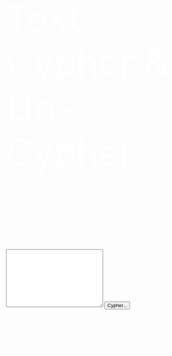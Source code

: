 <!-- Lines 2-7 are just to create the base webpage, classifying it as html and giving the tab a title-->
<html>
<head>
  <meta charset="utf-8">
  <meta name="viewport" content="width=device-width">
  <title>Text Cypher</title>
<!-- Lines 9-16 are the style comments they change the backround colour and make the title font bigger-->
</head>
<style> 
*{
  color: white;
}
button{
  color: black;
}
textarea{
  color: black;
}
p {
    font-size: 20px;
}
p1{
  font-size: 100px;
}
h4{
  font-size: 20px;

}
h3{
  font-size: 20px;
}
h5{
  font-size: 20px;
}
input{
  color: black;
}
a{
  color: black;
}
</style>
<!-- Lign 18 aligns all the textboxs and labels to the center of the window-->
<body style="background-image: url('Backround.jpg');">
 
<!-- Lines 20-25 are the tittle on the window and then the textarea with its name and charecter restriction-->

<p1> Text Cypher & Un-Cypher</p1>
<div style="width:500px;height: 100px; overflow:hidden;"></div>
<div style="width: 1200px;height: 400px; overflow: hidden;">
<div style="width:800px;height: 100px; float:left;">
  <form>
  <p>Insert your word to be Cyphered!:</p>
 <br>
  <textarea id="txts" maxlength="8" rows="10" cols="30">
</textarea>
 <!-- lines 27-34 are all of the lables and buttons that appear on my window and their respective ids to store the texts and numbers that are typed on them-->
 <button type="button" onclick="paste();this.onclick=null;"> Cypher...</button>
</form>
<div style="width:300px;height: -10px; float: left;">
<h3 id="empty-space">The First value is: </h3>
<h4 id="emptyspace">The Second value is: </h4>
</div>
</div>
<div style="width:450px;height:400px; float: right;">
  <div style="width: 400px;height: 400px;">
  <p> Insert your numbers to be Un Cyphered!:</p>
  <br>
  <label for="a">Numerator:</label>
<input type="text" id="a" name="a">
<br>
  <label for="b">Denominator:</label>
  <input type="text" id="b" name="b">
  <button type="button" onclick="fix()"> Un-Cypher...</button>
  <h5 id="emptyspace1">Your decoded message is: </h5></b>
</div>
</div>
</div>
<!-- Openning the script so we can insert our java script code-->
<!-- Lines 38-42 get the text from the text area and store it into a variable which is then run through a for loop that switches out the letter to its corresponding number defined in the cypher variable -->
<script>
("#txts").on('input', function() {
    if($(this).val().length = 8) {
       alert('you have reached a limit of 8 charecters');       
    }
});

  function paste(){
   let txt = document.getElementById("txts").value;
   //var cypher = {" ":"99","a":"01","b":"03","c":"04","d":"05","e":"06","f":"07","g":"08","h":"09","i":"11","j":"12","k":"13","l":"14","m":"15","n":"16","o":"17","p":"18","q":"19","r":"22","s":"23","t":"24","u":"25","v":"26","w":"27","x":"28","y":"29","z":"33","A":"34","B":"35","C":"36","D":"37","E":"38","F":"39","G":"44","H":"45","I":"46","J":"47","K":"48","L":"49","M":"55","N":"56","O":"57","P":"58","Q":"59","R":"66","S":"67","T":"68","U":"69","V":"77","W":"78","X":"79","Y":"88","Z":"89","?":"02"}
   let characters = ["A","B","C",  "D",  "E",  "F",  "G",  "H",  "I",  "J",  "K",  "L",  "M",  "N",  "O",  "P",  "Q",  "R",  "S",  "T",  "U",  "V",  "W",  "X",  "Y",  "Z"," "]

    let numbers = ["00", "01", "02", "03", "04", "05", "06", "07", "08", "09", "10", "11", "12", "13", "14", "15", "16", "17", "18", "19", "20", "21", "22", "23", "24", "25","26"]
    for(let i=0; i<characters.length; i++){
      txt = txt.replaceAll(characters[i], numbers[i]+"");
      console.log(txt, "in the cypher")
    }
    
// The decial variable is used to change the number we get from the txt to a decimal number by adding 0. to the number and var b is fixed to 150
var decimal = parseFloat("0." + txt)
var b= 150;
// calculates a by mulitplying the other 2 numbers otgether and then prints them to the console, with a limitation of the texts length of charecters
 var a = b * decimal
 //var d = BigInt
 console.log("a", (a))
 console.log("b", (b))
 console.log("a/b",(a / b))
 console.log(txt.length)
 console.log(decimal)
 //console.log(d)
 document.getElementById("empty-space").innerHTML += a
 document.getElementById("emptyspace").innerHTML += b
}

// This function takes the inputs from the denominator and numerator text boxes and turns c into a text instead of numbers by adding "" to it
function fix(){
    var ay = document.getElementById("a").value
    var be = document.getElementById("b").value
    var ce = (ay/be) + ""
    console.log(ce)
//var cypher1 = {"99":" ", "01":"a","03":"b","04":"c","05":"d","06":"e","07":"f","08":"g","09":"h","11":"i","12":"j","13":"k","14":"l","15":"m","16":"n","17":"o","18":"p","19":"q","22":"r","23":"s","24":"t","25":"u","26":"v","27":"w","28":"x","29":"y","33":"z", "34":"A","35":"B","36":"C","37":"D","38":"E","39":"F","44":"G","45":"H","46":"I","47":"J","48":"K","49":"L","55":"M","56":"N","57":"O","58":"P","59":"Q","66":"R","67":"S","68":"T","69":"U","77":"V","78":"W","79":"X","88":"Y","89":"Z","02":"?" }
let characters = ["A","B","C",  "D",  "E",  "F",  "G",  "H",  "I",  "J",  "K",  "L",  "M",  "N",  "O",  "P",  "Q",  "R",  "S",  "T",  "U",  "V",  "W",  "X",  "Y",  "Z", " "]

    let numbers = ["00", "01", "02", "03", "04", "05", "06", "07", "08", "09", "10", "11", "12", "13", "14", "15", "16", "17", "18", "19", "20", "21", "22", "23", "24", "25","26"]
    for(let i=0; i<characters.length; i++){
    //console.log(`replacing ${Object.keys(cypher1)[i]} with ${cypher1[Object.keys(cypher1)[i]]}`)
    //ce = ce.replaceAll(Object.keys(cypher1)[i], cypher1[Object.keys(cypher1)[i]]);
    ce = ce.replaceAll(numbers[i]+"", characters[i]);
    //console.log("=>",ce);
}
console.log(ce.substring(2))
document.getElementById("emptyspace1").innerHTML += ce.substring(2)
}


</script>
</body>
</html>




